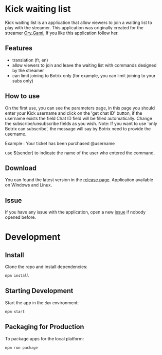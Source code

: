 # Kick waiting list

Kick waiting list is an application that allow viewers to join a waiting list to play with the streamer.
This application was originally created for the streamer [Ory_Gami](https://kick.com/ory-gami), If you like this application follow her.

## Features
- translation (fr, en)
- allow viewers to join and leave the waiting list with commands designed by the streamer
- can limit joining to Botrix only (for example, you can limit joining to your subs only)

## How to use
On the first use, you can see the parameters page, in this page you should enter your Kick username and click on the 'get chat ID' button, if the username exists the field Chat ID field will be filled automatically.
Change the subscribe/unsubscribe fields as you wish. Note: If you want to use 'only Botrix can subscribe', the message will say by Botrix need to provide the username.

Example : Your ticket has been purchased @username

use $(sender) to indicate the name of the user who entered the command.

## Download
You can found the latest version in the [release page](https://github.com/kevin-briand/kick-waiting-list/releases). Application available on Windows and Linux.

## Issue
If you have any issue with the application, open a new [issue](https://github.com/kevin-briand/kick-waiting-list/issues) if nobody opened before.

# Development 
## Install

Clone the repo and install dependencies:

```bash
npm install
```


## Starting Development

Start the app in the `dev` environment:

```bash
npm start
```

## Packaging for Production

To package apps for the local platform:

```bash
npm run package
```
